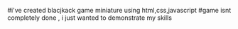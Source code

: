 #i've created blacjkack game miniature using html,css,javascript
#game isnt completely done , i just wanted to demonstrate my skills
